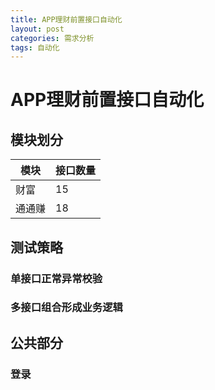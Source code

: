 ```yaml
---
title: APP理财前置接口自动化
layout: post
categories: 需求分析
tags: 自动化
---
```


# APP理财前置接口自动化
## 模块划分
模块|接口数量 
-------------|-------------
财富      	 | 15
通通赚    	 | 18

## 测试策略
### 单接口正常异常校验
### 多接口组合形成业务逻辑
## 公共部分
### 登录